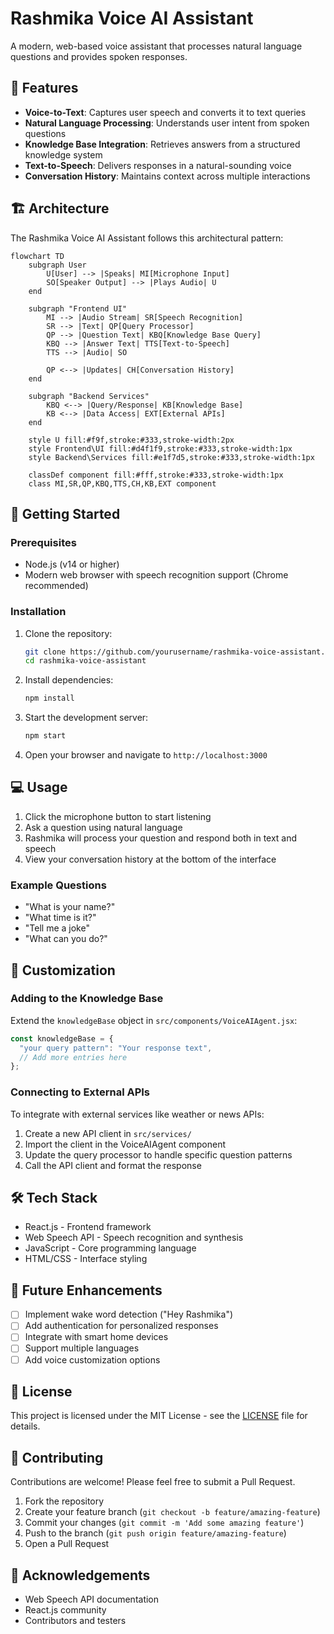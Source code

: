 # Rashmika Voice AI Assistant

A modern, web-based voice assistant that processes natural language questions and provides spoken responses.

## 🌟 Features

- **Voice-to-Text**: Captures user speech and converts it to text queries
- **Natural Language Processing**: Understands user intent from spoken questions
- **Knowledge Base Integration**: Retrieves answers from a structured knowledge system
- **Text-to-Speech**: Delivers responses in a natural-sounding voice
- **Conversation History**: Maintains context across multiple interactions

## 🏗️ Architecture

The Rashmika Voice AI Assistant follows this architectural pattern:

```mermaid
flowchart TD
    subgraph User
        U[User] --> |Speaks| MI[Microphone Input]
        SO[Speaker Output] --> |Plays Audio| U
    end
    
    subgraph "Frontend UI"
        MI --> |Audio Stream| SR[Speech Recognition]
        SR --> |Text| QP[Query Processor]
        QP --> |Question Text| KBQ[Knowledge Base Query]
        KBQ --> |Answer Text| TTS[Text-to-Speech]
        TTS --> |Audio| SO
        
        QP <--> |Updates| CH[Conversation History]
    end
    
    subgraph "Backend Services"
        KBQ <--> |Query/Response| KB[Knowledge Base]
        KB <--> |Data Access| EXT[External APIs]
    end
    
    style U fill:#f9f,stroke:#333,stroke-width:2px
    style Frontend\UI fill:#d4f1f9,stroke:#333,stroke-width:1px
    style Backend\Services fill:#e1f7d5,stroke:#333,stroke-width:1px
    
    classDef component fill:#fff,stroke:#333,stroke-width:1px
    class MI,SR,QP,KBQ,TTS,CH,KB,EXT component
```

## 🚀 Getting Started

### Prerequisites

- Node.js (v14 or higher)
- Modern web browser with speech recognition support (Chrome recommended)

### Installation

1. Clone the repository:
   ```bash
   git clone https://github.com/yourusername/rashmika-voice-assistant.git
   cd rashmika-voice-assistant
   ```

2. Install dependencies:
   ```bash
   npm install
   ```

3. Start the development server:
   ```bash
   npm start
   ```

4. Open your browser and navigate to `http://localhost:3000`

## 💻 Usage

1. Click the microphone button to start listening
2. Ask a question using natural language
3. Rashmika will process your question and respond both in text and speech
4. View your conversation history at the bottom of the interface

### Example Questions

- "What is your name?"
- "What time is it?"
- "Tell me a joke"
- "What can you do?"

## 🔧 Customization

### Adding to the Knowledge Base

Extend the `knowledgeBase` object in `src/components/VoiceAIAgent.jsx`:

```javascript
const knowledgeBase = {
  "your query pattern": "Your response text",
  // Add more entries here
};
```

### Connecting to External APIs

To integrate with external services like weather or news APIs:

1. Create a new API client in `src/services/`
2. Import the client in the VoiceAIAgent component
3. Update the query processor to handle specific question patterns
4. Call the API client and format the response

## 🛠️ Tech Stack

- React.js - Frontend framework
- Web Speech API - Speech recognition and synthesis
- JavaScript - Core programming language
- HTML/CSS - Interface styling

## 📝 Future Enhancements

- [ ] Implement wake word detection ("Hey Rashmika")
- [ ] Add authentication for personalized responses
- [ ] Integrate with smart home devices
- [ ] Support multiple languages
- [ ] Add voice customization options

## 📄 License

This project is licensed under the MIT License - see the [LICENSE](LICENSE) file for details.

## 👥 Contributing

Contributions are welcome! Please feel free to submit a Pull Request.

1. Fork the repository
2. Create your feature branch (`git checkout -b feature/amazing-feature`)
3. Commit your changes (`git commit -m 'Add some amazing feature'`)
4. Push to the branch (`git push origin feature/amazing-feature`)
5. Open a Pull Request

## 🙏 Acknowledgements

- Web Speech API documentation
- React.js community
- Contributors and testers
